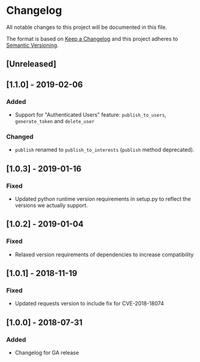 # Changelog
All notable changes to this project will be documented in this file.

The format is based on [Keep a Changelog](http://keepachangelog.com/en/1.0.0/)
and this project adheres to [Semantic Versioning](http://semver.org/spec/v2.0.0.html).

## [Unreleased]

## [1.1.0] - 2019-02-06
### Added
 - Support for "Authenticated Users" feature: `publish_to_users`, `generate_token` and `delete_user`

### Changed
 - `publish` renamed to `publish_to_interests` (`publish` method deprecated).

## [1.0.3] - 2019-01-16
### Fixed
 - Updated python runtime version requirements in setup.py to reflect the versions
   we actually support.

## [1.0.2] - 2019-01-04
### Fixed
 - Relaxed version requirements of dependencies to increase compatibility

## [1.0.1] - 2018-11-19
### Fixed
 - Updated requests version to include fix for CVE-2018-18074

## [1.0.0] - 2018-07-31
### Added
 - Changelog for GA release
